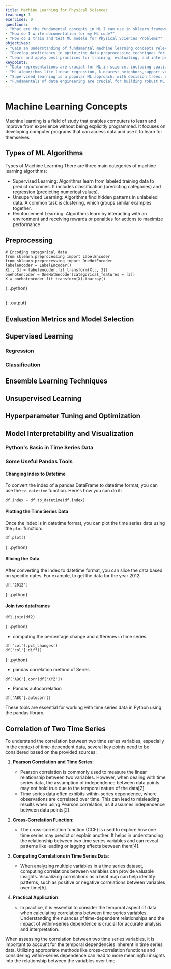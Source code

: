 ```yaml
---
title: Machine Learning for Physical Sciences
teaching: 1
exercises: 0
questions:
- "What are the fundamental concepts in ML I can use in sklearn framewrok ?"
- "How do I write documentation for my ML code?"
- "How do I train and test ML models for Physical Sciences Problems?"
objectives:
- "Gain an understanding of fundamental machine learning concepts relevant to physical sciences."
- "Develop proficiency in optimizing data preprocessing techniques for machine learning tasks in Python."
- "Learn and apply best practices for training, evaluating, and interpreting machine learning models in the domain of physical sciences."
keypoints:
- "Data representations are crucial for ML in science, including spatial data (vector, raster), point clouds, time series, graphs, and more"
- "ML algorithms like linear regression, k-nearest neighbors,support vector Machine, xgboost and random forests are vital algorithms"
- "Supervised learning is a popular ML approach, with decision trees, random forests, and neural networks being widely used"
- "Fundamentals of data engineering are crucial for building robust ML pipelines, including data storage, processing, and serving"
---
```




# Machine Learning Concepts

Machine learning is a field of study that enables computers to learn and improve from experience without being explicitly programmed. It focuses on developing computer programs that can access data and use it to learn for themselves


## Types of ML Algorithms

Types of Machine Learning
There are three main categories of machine learning algorithms:

- Supervised Learning: Algorithms learn from labeled training data to predict outcomes. It includes classification (predicting categories) and regression (predicting numerical values).
- Unsupervised Learning: Algorithms find hidden patterns in unlabeled data. A common task is clustering, which groups similar examples together.
- Reinforcement Learning: Algorithms learn by interacting with an environment and receiving rewards or penalties for actions to maximize performance

## Preprocessing

~~~
# Encoding categorical data
from sklearn.preprocessing import LabelEncoder
from sklearn.preprocessing import OneHotEncoder
labelencoder = LabelEncoder()
X[:, 3] = labelencoder.fit_transform(X[:, 3])
onehotencoder = OneHotEncoder(categorical_features = [3])
X = onehotencoder.fit_transform(X).toarray()
~~~
{: .python}

~~~
~~~
{: .output}


## Evaluation Metrics and Model Selection

## Supervised Learning



### Regression

### Classification

## Ensemble Learning Techniques

## Unsupervised Learning

## Hyperparameter Tuning and Optimization

## Model Interpretability and Visualization






### Python's Basic in Time Series Data

### Some Useful Pandas Tools

#### Changing Index to Datetime

To convert the index of a pandas DataFrame to datetime format, you can use the `to_datetime` function. Here's how you can do it:

```python
df.index = df.to_datetime(df.index)
```

#### Plotting the Time Series Data

Once the index is in datetime format, you can plot the time series data using the `plot` function:

~~~
df.plot()
~~~
{: .python}

#### Slicing the Data

After converting the index to datetime format, you can slice the data based on specific dates. For example, to get the data for the year 2012:

~~~
df['2012']
~~~
{: .python}

#### Join two dataframes

~~~
df1.join(df2)
~~~
{: .python}


- computing the percentage change and differenes in time series

~~~
df['col'].pct_changes()
df['col'].diff()
~~~
{: .python} 

- pandas correlation method of Series

~~~
df['ABC'].corr(df['XYZ'])
~~~

- Pandas autocorrelation

~~~
df['ABC'].autocorr()
~~~


These tools are essential for working with time series data in Python using the pandas library.

## Correlation of Two Time Series

To understand the correlation between two time series variables, especially in the context of time-dependent data, several key points need to be considered based on the provided sources:

1. **Pearson Correlation and Time Series**:
   - Pearson correlation is commonly used to measure the linear relationship between two variables. However, when dealing with time series data, the assumption of independence between data points may not hold true due to the temporal nature of the data[2].
   - Time series data often exhibits within-series dependence, where observations are correlated over time. This can lead to misleading results when using Pearson correlation, as it assumes independence between data points[2].

2. **Cross-Correlation Function**:
   - The cross-correlation function (CCF) is used to explore how one time series may predict or explain another. It helps in understanding the relationship between two time series variables and can reveal patterns like leading or lagging effects between them[4].

3. **Computing Correlations in Time Series Data**:
   - When analyzing multiple variables in a time series dataset, computing correlations between variables can provide valuable insights. Visualizing correlations as a heat map can help identify patterns, such as positive or negative correlations between variables over time[5].

4. **Practical Application**:

   - In practice, it is essential to consider the temporal aspect of data when calculating correlations between time series variables. Understanding the nuances of time-dependent relationships and the impact of within-series dependence is crucial for accurate analysis and interpretation.

When assessing the correlation between two time series variables, it is important to account for the temporal dependencies inherent in time series data. Utilizing appropriate methods like cross-correlation functions and considering within-series dependence can lead to more meaningful insights into the relationship between the variables over time.
